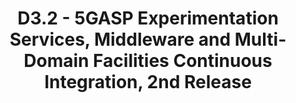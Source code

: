 ---
title: D3.2 - 5GASP Experimentation Services, Middleware and Multi-Domain Facilities Continuous Integration, 2nd Release
resource: /assets/documents/deliverables/D3.2 5GASP experimentation services, middleware and multi-domain facilities continuous integration.pdf
---